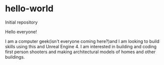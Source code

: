 # hello-world
Initial repository

Hello everyone! 

I am a computer geek(isn't everyone coming here?)and I am looking to build skills using this and Unreal Engine 4. I am interested in building and coding first person shooters and making architectural models of homes and other buildings. 
